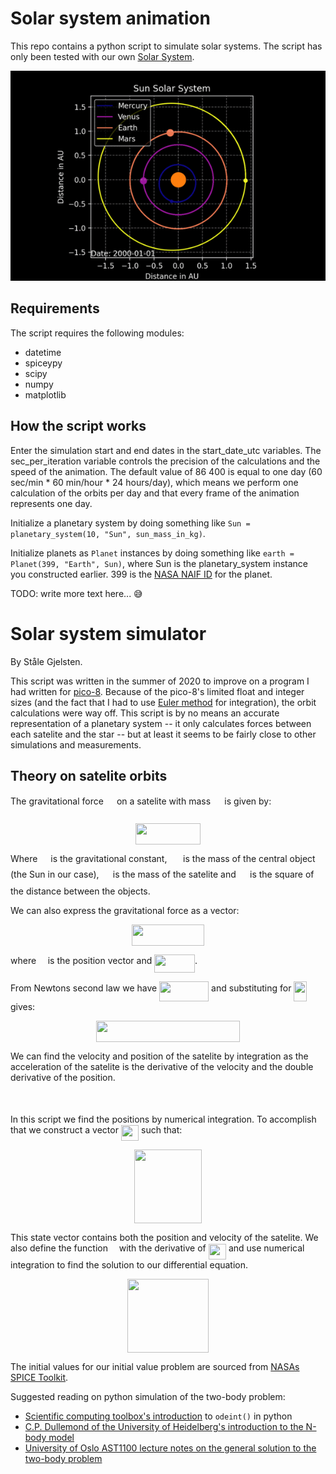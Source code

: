 # Solar system animation

This repo contains a python script to simulate solar systems. The script has only been tested with our own [Solar System](https://en.wikipedia.org/wiki/Solar_System).

![Solar system animation example](solarsystem-sim-example.gif)

## Requirements

The script requires the following modules:

- datetime
- spiceypy
- scipy
- numpy
- matplotlib

## How the script works

Enter the simulation start and end dates in the start_date_utc variables. The sec_per_iteration variable controls the precision of the calculations and the speed of the animation. The default value of 86 400 is equal to one day (60 sec/min \* 60 min/hour \* 24 hours/day), which means we perform one calculation of the orbits per day and that every frame of the animation represents one day.

Initialize a planetary system by doing something like `Sun = planetary_system(10, "Sun", sun_mass_in_kg)`.

Initialize planets as `Planet` instances by doing something like `earth = Planet(399, "Earth", Sun)`, where Sun is the planetary_system instance you constructed earlier. 399 is the [NASA NAIF ID](https://naif.jpl.nasa.gov/pub/naif/toolkit_docs/FORTRAN/req/naif_ids.html) for the planet.

TODO: write more text here... 😅

# Solar system simulator

By Ståle Gjelsten.

This script was written in the summer of 2020 to improve on a program I had written for
[pico-8](https://www.lexaloffle.com/pico-8.php). Because of the pico-8's limited float and
integer sizes (and the fact that I had to use [Euler method](https://en.wikipedia.org/wiki/Euler_method) 
for integration), the orbit calculations were way off. This script is by no means an accurate representation
of a planetary system -- it only calculates forces between each satelite and the star -- but at least
it seems to be fairly close to other simulations and measurements.

## Theory on satelite orbits

The gravitational force <img src="https://rawgit.com/stalegjelsten/solar-system-sim/master/svgs/1e542f84ff6a79def15ac7917bec74ec.svg?invert_in_darkmode" align=middle width=13.17075374999999pt height=31.799054100000024pt/> on a satelite with mass <img src="https://rawgit.com/stalegjelsten/solar-system-sim/master/svgs/0e51a2dede42189d77627c4d742822c3.svg?invert_in_darkmode" align=middle width=14.433101099999991pt height=14.15524440000002pt/> is given by:
<p align="center"><img src="https://rawgit.com/stalegjelsten/solar-system-sim/master/svgs/f755c890b14bdcd14a32bf24b2d8785b.svg?invert_in_darkmode" align=middle width=103.40032889999999pt height=33.62942055pt/></p>
Where <img src="https://rawgit.com/stalegjelsten/solar-system-sim/master/svgs/5201385589993766eea584cd3aa6fa13.svg?invert_in_darkmode" align=middle width=12.92464304999999pt height=22.465723500000017pt/> is the gravitational constant, <img src="https://rawgit.com/stalegjelsten/solar-system-sim/master/svgs/fb97d38bcc19230b0acd442e17db879c.svg?invert_in_darkmode" align=middle width=17.73973739999999pt height=22.465723500000017pt/> is the mass of the central object (the Sun in our case), 
<img src="https://rawgit.com/stalegjelsten/solar-system-sim/master/svgs/0e51a2dede42189d77627c4d742822c3.svg?invert_in_darkmode" align=middle width=14.433101099999991pt height=14.15524440000002pt/> is the mass of the satelite and <img src="https://rawgit.com/stalegjelsten/solar-system-sim/master/svgs/dd9ad1899e5c8220c8b4bbc13483d097.svg?invert_in_darkmode" align=middle width=14.42550119999999pt height=26.76175259999998pt/> is the square of the distance between the objects.

We can also express the gravitational force as a vector:

<p align="center"><img src="https://rawgit.com/stalegjelsten/solar-system-sim/master/svgs/0fb7219a57279356712249c10918abd9.svg?invert_in_darkmode" align=middle width=115.59652994999999pt height=33.62942055pt/></p>

where <img src="https://rawgit.com/stalegjelsten/solar-system-sim/master/svgs/b32c2a51de7b6df016e08d3c668bdf29.svg?invert_in_darkmode" align=middle width=10.747741949999993pt height=23.488575000000026pt/> is the position vector and <img src="https://rawgit.com/stalegjelsten/solar-system-sim/master/svgs/d246d7b1061818208b4e99e106d48e50.svg?invert_in_darkmode" align=middle width=64.75640324999999pt height=29.424786600000015pt/>.

From Newtons second law we have <img src="https://rawgit.com/stalegjelsten/solar-system-sim/master/svgs/fa31f112c857f3891d84b6a758ea1682.svg?invert_in_darkmode" align=middle width=79.01440799999999pt height=31.799054100000024pt/> and substituting for <img src="https://rawgit.com/stalegjelsten/solar-system-sim/master/svgs/da14a7649c5f43262297c60caaf7a32b.svg?invert_in_darkmode" align=middle width=20.805292199999986pt height=31.799054100000024pt/> gives:

<p align="center"><img src="https://rawgit.com/stalegjelsten/solar-system-sim/master/svgs/df68b9b36dbe6166c3d7e65bdac8ea44.svg?invert_in_darkmode" align=middle width=230.36326004999998pt height=33.62942055pt/></p>

We can find the velocity and position of the satelite by integration as the acceleration of the satelite
is the derivative of the velocity and the double derivative of the position.

<p align="center"><img src="https://rawgit.com/stalegjelsten/solar-system-sim/master/svgs/5bb8b45ce51c6a9a39ef0345ee98da5c.svg?invert_in_darkmode" align=middle width=70.50862995pt height=15.645186149999999pt/></p>

In this script we find the positions by numerical integration. To accomplish that we construct a vector <img src="https://rawgit.com/stalegjelsten/solar-system-sim/master/svgs/ec2a7d3c63d41be3886d013bcc8a3056.svg?invert_in_darkmode" align=middle width=28.33622219999999pt height=24.65753399999998pt/> such that:

<p align="center"><img src="https://rawgit.com/stalegjelsten/solar-system-sim/master/svgs/579471fcd94ee308cee6dafb55846f11.svg?invert_in_darkmode" align=middle width=107.13755249999998pt height=118.35734295pt/></p>

This state vector contains both the position and velocity of the satelite.
We also define the function <img src="https://rawgit.com/stalegjelsten/solar-system-sim/master/svgs/190083ef7a1625fbc75f243cffb9c96d.svg?invert_in_darkmode" align=middle width=9.81741584999999pt height=22.831056599999986pt/> with the derivative of <img src="https://rawgit.com/stalegjelsten/solar-system-sim/master/svgs/ec2a7d3c63d41be3886d013bcc8a3056.svg?invert_in_darkmode" align=middle width=28.33622219999999pt height=24.65753399999998pt/> and use numerical integration to find the solution
to our differential equation.

<p align="center"><img src="https://rawgit.com/stalegjelsten/solar-system-sim/master/svgs/694b80136eb5c63c902f9b61d133b20a.svg?invert_in_darkmode" align=middle width=130.57465079999997pt height=118.35734295pt/></p>

The initial values for our initial value problem are sourced from [NASAs SPICE Toolkit](https://naif.jpl.nasa.gov/naif/toolkit.html).

Suggested reading on python simulation of the two-body problem:

- [Scientific computing toolbox's introduction](https://faculty1.coloradocollege.edu/~sburns/toolbox/ODE_II.html) to 
`odeint()` in python
- [C.P. Dullemond of the University of Heidelberg's introduction to the N-body model](http://www.ita.uni-heidelberg.de/~dullemond/lectures/studtage_compastro_2018/Chapter_1.pdf)
- [University of Oslo AST1100 lecture notes on the general solution to the two-body problem](https://www.uio.no/studier/emner/matnat/astro/AST1100/h13/undervisningsmateriale/ast1100-fullstendig.pdf)
